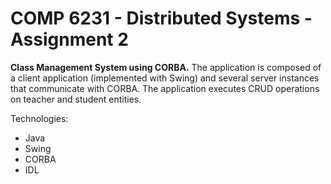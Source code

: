 # COMP 6231 - Distributed Systems - Assignment 2

**Class Management System using CORBA.** 
The application is composed of a client application (implemented with Swing) and several server instances that communicate with CORBA. 
The application executes CRUD operations on teacher and student entities.

Technologies: 
- Java
- Swing
- CORBA
- IDL
